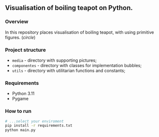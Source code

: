 ## Visualisation of boiling teapot on Python.

### Overview

In this repository places visualisation of boiling teapot, with using
primitive figures. (_circle_)

### Project structure
* `media` - directory with supporting pictures;
* `componentes` - directory with classes for implementation bubbles;
* `utils` - directory with utilitarian functions and constants;

### Requirements
* Python 3.11
* Pygame

### How to run

```bash
# ...select your enviroment
pip install -r requirements.txt
python main.py
```